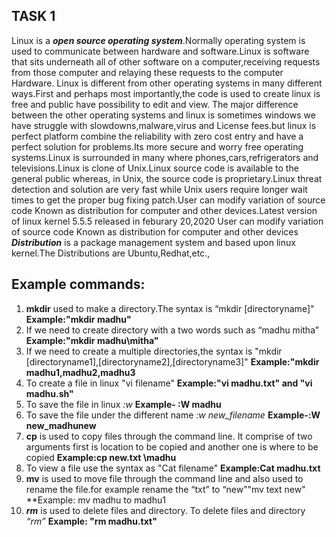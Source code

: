 ## **TASK 1**
Linux is a ***open source operating system***.Normally operating system is used to communicate between hardware and software.Linux is software that sits underneath all of other software on a computer,receiving requests from those computer and relaying these requests to the computer Hardware.
Linux is different from other operating systems in many different ways.First and perhaps most importantly,the code is used to create linux is free and public have possibility to edit and view.
The major difference between the other operating systems and linux is sometimes windows we have struggle with slowdowns,malware,virus and License fees.but linux is perfect platform combine the reliability with zero cost entry and have a perfect solution for problems.Its more secure and worry free operating systems.Linux is surrounded in many where phones,cars,refrigerators and televisions.Linux is clone of Unix.Linux source code is available to the general public whereas, in Unix, the source code is proprietary.Linux threat detection and solution are very fast while Unix users require longer wait times to get the proper bug fixing patch.User can modify variation of source code Known as distribution for computer and other devices.Latest version of linux kernel 5.5.5 released in feburary 20,2020
User can modify variation of source code Known as distribution for computer and other devices
***Distribution*** is a package management system and based upon linux kernel.The Distributions are Ubuntu,Redhat,etc.,
## **Example commands:**
 1. **mkdir** used to make a directory.The syntax is “mkdir [directoryname]"
**Example:"mkdir madhu"**
 2. If we need to create directory with a two words such as “madhu mitha”
**Example:"mkdir madhu\mitha"**
 3. If we need to create a multiple directories,the syntax is "mkdir   [directoryname1],[directoryname2],[directoryname3]"
**Example:"mkdir madhu1,madhu2,madhu3**
 4. To create a file in linux "vi filename"
**Example:"vi madhu.txt" and "vi madhu.sh"**
 5. To save the file in linux _:w_
**Example- :W madhu**
 6. To save the file under the different name _:w new_filename_
 **Example-:W new_madhunew**
 7. **cp** is used to copy files through the command line. It comprise of two arguments first is location to be copied and another one is where to be copied
**Example:cp new.txt \madhu**
 8. To view a file use the syntax as "Cat filename"
**Example:Cat madhu.txt**
 9. **mv** is used to move file through the command line and also used to rename the file.for example rename the “txt” to “new”"mv text  new"
 **Example: mv madhu to madhu1
 10. **_rm_** is used to delete files and directory. To delete files and directory _“rm”_
 **Example: "rm madhu.txt"**

